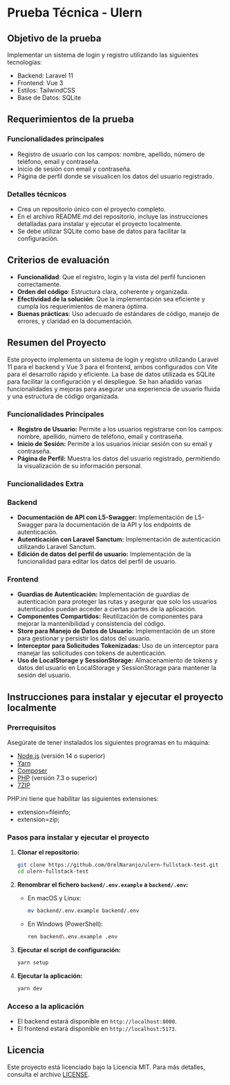# Prueba Técnica - Ulern

## Objetivo de la prueba

Implementar un sistema de login y registro utilizando las siguientes tecnologías:

- Backend: Laravel 11
- Frontend: Vue 3
- Estilos: TailwindCSS
- Base de Datos: SQLite

## Requerimientos de la prueba

### Funcionalidades principales

- Registro de usuario con los campos: nombre, apellido, número de teléfono, email y contraseña.
- Inicio de sesión con email y contraseña.
- Página de perfil donde se visualicen los datos del usuario registrado.

### Detalles técnicos

- Crea un repositorio único con el proyecto completo.
- En el archivo README.md del repositorio, incluye las instrucciones detalladas para instalar y ejecutar el proyecto localmente.
- Se debe utilizar SQLite como base de datos para facilitar la configuración.

## Criterios de evaluación

- **Funcionalidad**: Que el registro, login y la vista del perfil funcionen correctamente.
- **Orden del código**: Estructura clara, coherente y organizada.
- **Efectividad de la solución**: Que la implementación sea eficiente y cumpla los requerimientos de manera óptima.
- **Buenas prácticas**: Uso adecuado de estándares de código, manejo de errores, y claridad en la documentación.

## Resumen del Proyecto

Este proyecto implementa un sistema de login y registro utilizando Laravel 11 para el backend y Vue 3 para el frontend, ambos configurados con Vite para el desarrollo rápido y eficiente. La base de datos utilizada es SQLite para facilitar la configuración y el despliegue. Se han añadido varias funcionalidades y mejoras para asegurar una experiencia de usuario fluida y una estructura de código organizada.

### Funcionalidades Principales

- **Registro de Usuario:** Permite a los usuarios registrarse con los campos: nombre, apellido, número de teléfono, email y contraseña.
- **Inicio de Sesión:** Permite a los usuarios iniciar sesión con su email y contraseña.
- **Página de Perfil:** Muestra los datos del usuario registrado, permitiendo la visualización de su información personal.

### Funcionalidades Extra

### Backend

- **Documentación de API con L5-Swagger:** Implementación de L5-Swagger para la documentación de la API y los endpoints de autenticación.
- **Autenticación con Laravel Sanctum:** Implementación de autenticación utilizando Laravel Sanctum.
- **Edición de datos del perfil de usuario:** Implementación de la funcionalidad para editar los datos del perfil de usuario.

### Frontend

- **Guardias de Autenticación:** Implementación de guardias de autenticación para proteger las rutas y asegurar que solo los usuarios autenticados puedan acceder a ciertas partes de la aplicación.
- **Componentes Compartidos:** Reutilización de componentes para mejorar la mantenibilidad y consistencia del código.
- **Store para Manejo de Datos de Usuario:** Implementación de un store para gestionar y persistir los datos del usuario.
- **Interceptor para Solicitudes Tokenizadas:** Uso de un interceptor para manejar las solicitudes con tokens de autenticación.
- **Uso de LocalStorage y SessionStorage:** Almacenamiento de tokens y datos del usuario en LocalStorage y SessionStorage para mantener la sesión del usuario.

## Instrucciones para instalar y ejecutar el proyecto localmente

### Prerrequisitos

Asegúrate de tener instalados los siguientes programas en tu máquina:

- [Node.js](https://nodejs.org/) (versión 14 o superior)
- [Yarn](https://yarnpkg.com/)
- [Composer](https://getcomposer.org/)
- [PHP](https://www.php.net/) (versión 7.3 o superior)
- [7ZIP](https://www.7-zip.org/)

PHP.ini tiene que habilitar las siguientes extensiones:
 - extension=fileinfo;
 - extension=zip;

### Pasos para instalar y ejecutar el proyecto

1. **Clonar el repositorio:**

   ```sh
   git clone https://github.com/OrelNaranjo/ulern-fullstack-test.git
   cd ulern-fullstack-test
   ```

2. **Renombrar el fichero `backend/.env.example` a `backend/.env`:**

   - En macOS y Linux:

     ```sh
     mv backend/.env.example backend/.env
     ```

   - En Windows (PowerShell):

     ```sh
     ren backend\.env.example .env
     ```

3. **Ejecutar el script de configuración:**

   ```sh
   yarn setup
   ```

4. **Ejecutar la aplicación:**

   ```sh
   yarn dev
   ```

### Acceso a la aplicación

- El backend estará disponible en `http://localhost:8000`.
- El frontend estará disponible en `http://localhost:5173`.

## Licencia

Este proyecto está licenciado bajo la Licencia MIT. Para más detalles, consulta el archivo [LICENSE](LICENSE).
